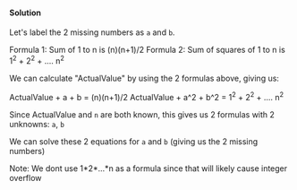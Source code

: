 #### Solution

Let's label the 2 missing numbers as `a` and `b`.

Formula 1: Sum of 1 to n is (n)(n+1)/2
Formula 2: Sum of squares of 1 to n is 1<sup>2</sup> + 2<sup>2</sup> + .... n<sup>2</sup>

We can calculate "ActualValue" by using the 2 formulas above, giving us:

ActualValue + a   + b   = (n)(n+1)/2
ActualValue + a^2 + b^2 = 1<sup>2</sup> + 2<sup>2</sup> + .... n<sup>2</sup>

Since ActualValue and `n` are both known, this gives us 2 formulas with 2 unknowns: `a`, `b`

We can solve these 2 equations for `a` and `b` (giving us the 2 missing numbers)

Note: We dont use 1\*2\*...\*n as a formula since that will likely cause integer overflow
